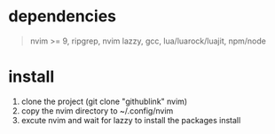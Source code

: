 # dependencies
> nvim >= 9, ripgrep, nvim lazzy, gcc, lua/luarock/luajit, npm/node
# install
1. clone the project (git clone "githublink" nvim)
2. copy the nvim directory to ~/.config/nvim
3. excute nvim and wait for lazzy to install the packages install
